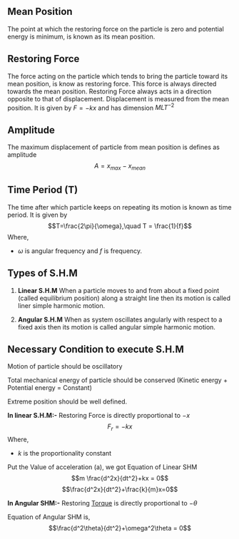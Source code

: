 ## Mean Position
The point at which the restoring force on the particle is zero and potential energy is minimum, is known as its mean position.
## Restoring Force
The force acting on the particle which tends to bring the particle toward its mean position, is know as restoring force.
This force is always directed towards the mean position.
Restoring Force always acts in a direction opposite to that of displacement. Displacement is measured from the mean position.
It is given by $F=-kx$ and has dimension $MLT^{-2}$

## Amplitude 
The maximum displacement of particle from mean position is defines as amplitude 
$$A = x_{max}- x_{mean}$$

## Time Period (T)
The time after which particle keeps on repeating its motion is known as time period.
It is given by $$T=\frac{2\pi}{\omega},\quad T = \frac{1}{f}$$ 
Where,
- $\omega$ is angular frequency and $f$ is frequency.

## Types of S.H.M
1. **Linear S.H.M**
When a particle moves to and from about a fixed point (called equilibrium position) along a straight line then its motion is called liner simple harmonic motion.

2. **Angular S.H.M**
When as system oscillates angularly with respect to a fixed axis then its motion is called angular simple harmonic motion.

## Necessary Condition to execute S.H.M
Motion of particle should be oscillatory 

Total mechanical energy of particle should be conserved (Kinetic energy + Potential energy = Constant)

Extreme position should be well defined.

**In linear S.H.M:-**
Restoring Force is directly proportional to $-x$
$$F_{r} =-kx$$
Where,
- $k$ is the proportionality constant 

Put the Value of acceleration (a), we got Equation of Linear SHM
$$m \frac{d^2x}{dt^2}+kx = 0$$
$$\frac{d^2x}{dt^2}+\frac{k}{m}x=0$$

**In Angular SHM:-**
Restoring [Torque](../Rotation/Torque.md) is directly proportional to $-\theta$

Equation of Angular SHM is,
$$\frac{d^2\theta}{dt^2}+\omega^2\theta = 0$$
